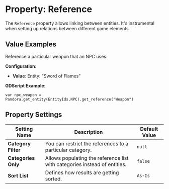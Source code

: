 # Property: Reference

The `Reference` property allows linking between entities. It's instrumental when setting up relations between different game elements.

## Value Examples

Reference a particular weapon that an NPC uses.

**Configuration**:
- **Value**: Entity: "Sword of Flames"

**GDScript Example**:
```gdscript
var npc_weapon = Pandora.get_entity(EntityIds.NPC).get_reference("Weapon")
```

## Property Settings

|Setting Name|Description|Default Value|
|---|---|---|
|**Category Filter**|You can restrict the references to a particular category.|`null`|
|**Categories Only**|Allows populating the reference list with categories instead of entities.|`false`|
|**Sort List**|Defines how results are getting sorted.|`As-Is`|
